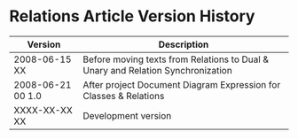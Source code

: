 ﻿Relations Article Version History
=================================

| Version            | Description                                                                     |
|--------------------|---------------------------------------------------------------------------------|
| 2008-06-15 XX      | Before moving texts from Relations to Dual & Unary and Relation Synchronization |
| 2008-06-21 00  1.0 | After project Document Diagram Expression for Classes & Relations               |
| XXXX-XX-XX XX      | Development version                                                             |

